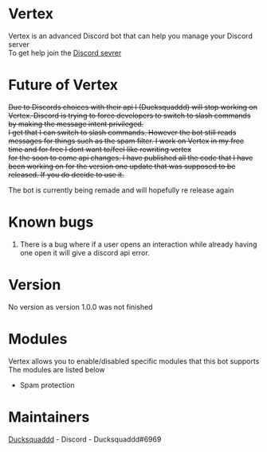 # Vertex

Vertex is an advanced Discord bot that can help you manage your Discord server<br>
To get help join the [Discord sevrer](https://discord.gg/EcdPApY8Kd)

# Future of Vertex

~~Due to Discords choices with their api I (Ducksquaddd) will stop working on Vertex. Discord is trying to force developers to switch to slash commands by making the message intent privileged.<br>
I get that I can switch to slash commands. However the bot still reads messages for things such as the spam filter. I work on Vertex in my free time and for free I dont want to/feel like rewriting vertex<br>for the soon to come api changes. I have published all the code that I have been working on for the version one update that was supposed to be released. If you do decide to use it.~~

The bot is currently being remade and will hopefully re release again

# Known bugs

1. There is a bug where if a user opens an interaction while already having one open it will give a discord api error.

# Version

No version as version 1.0.0 was not finished

# Modules

Vertex allows you to enable/disabled specific modules that this bot supports <br>The modules are listed below

- Spam protection

# Maintainers

[Ducksquaddd](https://github.com/Ducksquaddd) - Discord - Ducksquaddd#6969<br>
